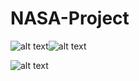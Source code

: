 # NASA-Project

![alt text](https://www.iconsdb.com/icons/preview/white/square-xxl.png)![alt text](https://images-na.ssl-images-amazon.com/images/I/6111kA98OPL._SY355_.png)


![alt text](http://www.nasa.gov/sites/default/files/thumbnails/image/ccafs_aerial_pads.jpg)
